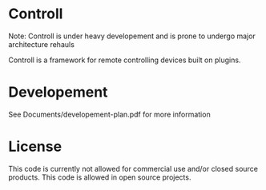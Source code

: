 Controll
========
Note: Controll is under heavy developement and is prone to undergo major architecture rehauls

Controll is a framework for remote controlling devices built on plugins.


Developement
========
See Documents/developement-plan.pdf for more information

License
========
This code is currently not allowed for commercial use and/or closed source products.
This code is allowed in open source projects.
